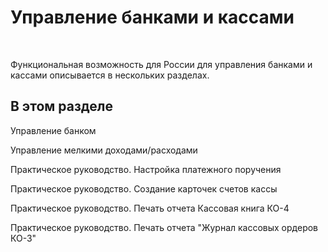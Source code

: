 # Управление банками и кассами

​						 

Функциональная возможность для России для управления банками и кассами описывается в нескольких разделах.

 

## В этом разделе

Управление банком

Управление мелкими доходами/расходами

Практическое руководство. Настройка платежного поручения

Практическое руководство. Создание карточек счетов кассы

Практическое руководство. Печать отчета Кассовая книга КО-4

Практическое руководство. Печать отчета "Журнал кассовых ордеров КО-3"

